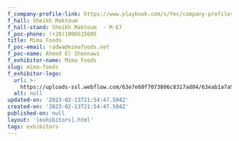 ```yaml
---
f_company-profile-link: https://www.playbook.com/s/fec/company-profiles
f_hall: Sheikh Maktoum
f_hall-stand: Sheikh Maktoum  - M-E7
f_poc-phone: (+20)1006615605
title: Mima Foods
f_poc-email: radwa@mimafoods.net
f_poc-name: Ahmed El Shennawi
f_exhibitor-name: Mima Foods
slug: mima-foods
f_exhibitor-logo:
  url: >-
    https://uploads-ssl.webflow.com/63e7e60f7073806c8317ad04/63eab1a7a914b1b359c14f6a_YjE5Mg.jpeg
  alt: null
updated-on: '2023-02-13T21:54:47.504Z'
created-on: '2023-02-13T21:54:47.504Z'
published-on: null
layout: '[exhibitors].html'
tags: exhibitors
---
```



